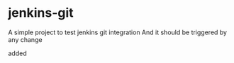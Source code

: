 # jenkins-git

A simple project to test jenkins git integration
And it should be triggered by any change

added
